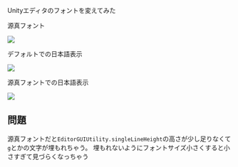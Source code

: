 Unityエディタのフォントを変えてみた

源真フォント

![](https://dl.dropboxusercontent.com/u/153254465/screenshot2/ss%202015-01-19%2022.26.46.png)


デフォルトでの日本語表示

![](https://dl.dropboxusercontent.com/u/153254465/screenshot2/ss%202015-01-19%2022.45.19.png)

源真フォントでの日本語表示

![](https://dl.dropboxusercontent.com/u/153254465/screenshot2/ss%202015-01-19%2022.44.54.png)



## 問題

源真フォントだと`EditorGUIUtility.singleLineHeight`の高さが少し足りなくて`g`とかの文字が埋もれちゃう。
埋もれないようにフォントサイズ小さくすると小さすぎて見づらくなっちゃう
